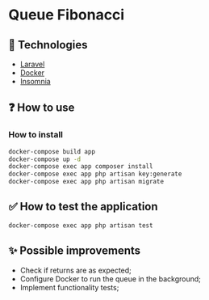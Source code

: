 # Queue Fibonacci

## 🚀 Technologies
- [Laravel](https://laravel.com)
- [Docker](https://www.docker.com)
- [Insomnia](https://insomnia.rest)

## ❓ How to use

### How to install
```bash
docker-compose build app
docker-compose up -d
docker-compose exec app composer install
docker-compose exec app php artisan key:generate
docker-compose exec app php artisan migrate
```


## ✅ How to test the application
```bash
docker-compose exec app php artisan test
```

## ✨ Possible improvements
- Check if returns are as expected;
- Configure Docker to run the queue in the background;
- Implement functionality tests;
